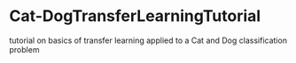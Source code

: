 # Cat-DogTransferLearningTutorial
tutorial on basics of transfer learning applied to a Cat and Dog classification problem
